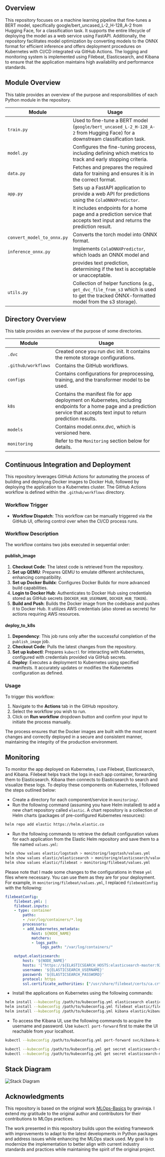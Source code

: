 ## Overview

This repository focuses on a machine learning pipeline that fine-tunes a BERT model, specifically google/bert_uncased_L-2_H-128_A-2 from Hugging Face, for a classification task. It supports the entire lifecycle of deploying the model as a web service using FastAPI. Additionally, the repository facilitates model optimization by converting models to the ONNX format for efficient inference and offers deployment procedures on Kubernetes with CI/CD integrated via GitHub Actions. The logging and monitoring system is implemented using Filebeat, Elasticsearch, and Kibana to ensure that the application maintains high availability and performance standards.

## Module Overview

This table provides an overview of the purpose and responsibilities of each Python module in the repository.

| Module                   | Usage                                                                                         |
|--------------------------|-----------------------------------------------------------------------------------------------|
| `train.py`               | Used to fine-tune a BERT model (`google/bert_uncased_L-2_H-128_A-2` from Hugging Face) for a downstream classification task. |
| `model.py`               | Configures the fine-tuning process, including defining which metrics to track and early stopping criteria. |
| `data.py`                | Fetches and prepares the required data for training and ensures it is in the correct format.  |
| `app.py`                 |  Sets up a FastAPI application to provide a web API for predictions using the `ColaONNXPredictor`. |
|                          | It includes endpoints for a home page and a prediction service that accepts text input and returns the prediction result. |
| `convert_model_to_onnx.py` | Converts the torch model into ONNX format. |
| `inference_onnx.py`     | Implements `ColaONNXPredictor`, which loads an ONNX model and |
|                         | provides text prediction, determining if the text is acceptable or unacceptable. |
| `utils.py`               | Collection of helper functions (e.g., `get_dvc_file_from_s3` which is used to get the tracked ONNX-formatted model from the s3 storage). |

## Directory Overview

This table provides an overview of the purpose of some directories.

| Module                   | Usage                                                                                         |
|--------------------------|-----------------------------------------------------------------------------------------------|
| `.dvc`               | Created once you run dvc init. It contains the remote storage configurations. |
| `.github/workflows`  | Contains the GitHub workflows. |
| `configs`                | Contains configurations for preprocessing, training, and the transformer model to be used. |
| `k8s`                 |  Contains the manifest file for app deployment on Kubernetes, including endpoints for a home page and a prediction service that accepts text input to return prediction results. |
| `models` | Contains model.onnx.dvc, which is versioned here. |
| `monitoring`     | Refer to the `Monitoring` section below for details. |

## Continuous Integration and Deployment

This repository leverages GitHub Actions for automating the process of building and deploying Docker images to Docker Hub, followed by deploying the application to a Kubernetes cluster. The GitHub Actions workflow is defined within the `.github/workflows` directory.

### Workflow Trigger

- **Workflow Dispatch**: This workflow can be manually triggered via the GitHub UI, offering control over when the CI/CD process runs.

### Workflow Description

The workflow contains two jobs executed in sequential order:

#### publish_image
1. **Checkout Code**: The latest code is retrieved from the repository.
2. **Set up QEMU**: Prepares QEMU to emulate different architectures, enhancing compatibility.
3. **Set up Docker Buildx**: Configures Docker Buildx for more advanced build capabilities.
4. **Login to Docker Hub**: Authenticates to Docker Hub using credentials stored as GitHub secrets (`DOCKER_HUB_USERNAME`, `DOCKER_HUB_TOKEN`).
5. **Build and Push**: Builds the Docker image from the codebase and pushes it to Docker Hub. It utilizes AWS credentials (also stored as secrets) for actions requiring AWS resources.

#### deploy_to_k8s
1. **Dependency**: This job runs only after the successful completion of the `publish_image` job.
2. **Checkout Code**: Pulls the latest changes from the repository.
3. **Set up kubectl**: Prepares `kubectl` for interacting with Kubernetes, configured with credentials provided via GitHub secrets.
4. **Deploy**: Executes a deployment to Kubernetes using specified manifests. It accurately updates or modifies the Kubernetes configuration as defined.

### Usage

To trigger this workflow:
1. Navigate to the **Actions** tab in the GitHub repository.
2. Select the workflow you wish to run.
3. Click on **Run workflow** dropdown button and confirm your input to initiate the process manually.

The process ensures that the Docker images are built with the most recent changes and correctly deployed in a secure and consistent manner, maintaining the integrity of the production environment.


## Monitoring
To monitor the app deployed on Kubernetes, I use Filebeat, Elasticsearch, and Kibana. Filebeat helps track the logs in each app container, forwarding them to Elasticsearch. Kibana then connects to Elasticsearch to search and visualize these logs. To deploy these components on Kubernetes, I followed the steps outlined below:
* Create a directory for each component/service in `monitoring/`.
* Run the following command (assuming you have Helm installed) to add a new chart repository called `elastic`. A chart repository is a collection of Helm charts (packages of pre-configured Kubernetes resources):

```bash
helm repo add elastic https://helm.elastic.co
```
* Run the following commands to retrieve the default configuration values for each application from the Elastic Helm repository and save them to a file named `values.yml`:

```bash
helm show values elastic/logstash > monitoring/logstash/values.yml
helm show values elastic/elasticsearch > monitoring/elasticsearch/values.yml
helm show values elastic/filebeat > monitoring/filebeat/values.yml
``` 
Please note that I made some changes to the configurations in these `yml` files where necessary. You can use them as they are for your deployment. For example, in `monitoring/filebeat/values.yml`, I replaced `filebeatConfig` with the following:
```yaml
filebeatConfig:
    filebeat.yml: |
    filebeat.inputs:
    - type: container
        paths:
        - /var/log/containers/*.log
        processors:
        - add_kubernetes_metadata:
            host: ${NODE_NAME}
            matchers:
            - logs_path:
                logs_path: "/var/log/containers/"

    output.elasticsearch:
        host: '${NODE_NAME}'
        hosts: '["https://${ELASTICSEARCH_HOSTS:elasticsearch-master:9200}"]'
        username: '${ELASTICSEARCH_USERNAME}'
        password: '${ELASTICSEARCH_PASSWORD}'
        protocol: https
        ssl.certificate_authorities: ["/usr/share/filebeat/certs/ca.crt"]
``` 
* Install the applications on Kubernetes using the following commands:

```bash
helm install --kubeconfig /path/to/kubeconfig.yml elasticsearch elastic/elasticsearch -f monitoring/elasticsearch/values.yml
helm install --kubeconfig /path/to/kubeconfig.yml filebeat elastic/filebeat -f monitoring/filebeat/values.yml
helm install --kubeconfig /path/to/kubeconfig.yml kibana elastic/kibana -f monitoring/kibana/values.yml  
```

* To access the Kibana UI, use the following commands to acquire the username and password. Use `kubectl port-forward` first to make the UI reachable from your localhost.  

```bash
kubectl --kubeconfig /path/to/kubeconfig.yml port-forward svc/kibana-kibana 8090:5601
```

```bash
kubectl --kubeconfig /path/to/kubeconfig.yml get secret elasticsearch-master-credentials -o jsonpath="{.data.username}" | base64 --decode
kubectl --kubeconfig /path/to/kubeconfig.yml get secret elasticsearch-master-credentials -o jsonpath="{.data.password}" | base64 --decode
```

## Stack Diagram

![Stack Diagram](./diagrams/stack.png "A high-level overview of the stack")

## Acknowledgments

This repository is based on the original work [MLOps-Basics](https://github.com/graviraja/MLOps-Basics) by graviraja. I extend my gratitude to the original author and contributors for their contributions to MLOps practices.

The work presented in this repository builds upon the existing framework with improvements to adapt to the latest developments in Python packages and address issues while enhancing the MLOps stack used. My goal is to modernize the implementation to better align with current industry standards and practices while maintaining the spirit of the original project.